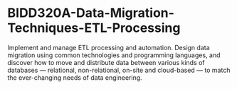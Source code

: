 # BIDD320A-Data-Migration-Techniques-ETL-Processing
Implement and manage ETL processing and automation. Design data migration using common technologies and programming languages, and discover how to move and distribute data between various kinds of databases — relational, non-relational, on-site and cloud-based — to match the ever-changing needs of data engineering.
